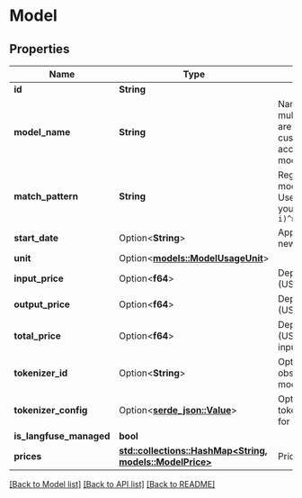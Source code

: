 # Model

## Properties

Name | Type | Description | Notes
------------ | ------------- | ------------- | -------------
**id** | **String** |  | 
**model_name** | **String** | Name of the model definition. If multiple with the same name exist, they are applied in the following order: (1) custom over built-in, (2) newest according to startTime where model.startTime<observation.startTime | 
**match_pattern** | **String** | Regex pattern which matches this model definition to generation.model. Useful in case of fine-tuned models. If you want to exact match, use `(?i)^modelname$` | 
**start_date** | Option<**String**> | Apply only to generations which are newer than this ISO date. | [optional]
**unit** | Option<[**models::ModelUsageUnit**](ModelUsageUnit.md)> |  | [optional]
**input_price** | Option<**f64**> | Deprecated. See 'prices' instead. Price (USD) per input unit | [optional]
**output_price** | Option<**f64**> | Deprecated. See 'prices' instead. Price (USD) per output unit | [optional]
**total_price** | Option<**f64**> | Deprecated. See 'prices' instead. Price (USD) per total unit. Cannot be set if input or output price is set. | [optional]
**tokenizer_id** | Option<**String**> | Optional. Tokenizer to be applied to observations which match to this model. See docs for more details. | [optional]
**tokenizer_config** | Option<[**serde_json::Value**](.md)> | Optional. Configuration for the selected tokenizer. Needs to be JSON. See docs for more details. | [optional]
**is_langfuse_managed** | **bool** |  | 
**prices** | [**std::collections::HashMap<String, models::ModelPrice>**](ModelPrice.md) | Price (USD) by usage type | 

[[Back to Model list]](../README.md#documentation-for-models) [[Back to API list]](../README.md#documentation-for-api-endpoints) [[Back to README]](../README.md)


